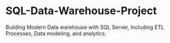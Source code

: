 # SQL-Data-Warehouse-Project
Building Modern Data warehouse with SQL Server, Including ETL Processes, Data modeling, and analytics.
